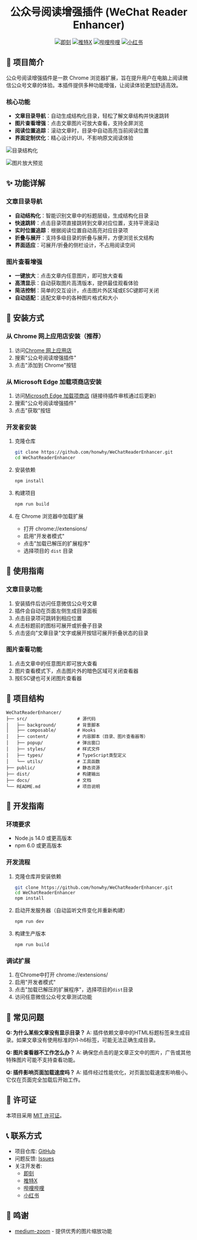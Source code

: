 <h1 align="center">公众号阅读增强插件 (WeChat Reader Enhancer)</h1>

<p align="center">
  <a href="https://web.okjike.com/u/ec41d7d5-407d-4395-ac8a-bd0f04fb202c" target="_blank"><img src="https://img.shields.io/badge/即刻-Jike-yellow" alt="即刻"></a>
  <a href="https://x.com/huangzh65903362" target="_blank"><img src="https://img.shields.io/badge/Twitter-X-black" alt="推特X"></a>
  <a href="https://space.bilibili.com/444418069" target="_blank"><img src="https://img.shields.io/badge/Bilibili-哔哩哔哩-pink" alt="哔哩哔哩"></a>
  <a href="https://www.xiaohongshu.com/user/profile/63eccfa2000000002600707d" target="_blank"><img src="https://img.shields.io/badge/小红书-Xiaohongshu-red" alt="小红书"></a>
</p>

## 📖 项目简介

公众号阅读增强插件是一款 Chrome 浏览器扩展，旨在提升用户在电脑上阅读微信公众号文章的体验。本插件提供多种功能增强，让阅读体验更加舒适高效。

### 核心功能

- **文章目录导航**：自动生成结构化目录，轻松了解文章结构并快速跳转
- **图片查看增强**：点击文章图片可放大查看，支持全屏浏览
- **阅读位置追踪**：滚动文章时，目录中自动高亮当前阅读位置
- **界面定制优化**：精心设计的UI，不影响原文阅读体验

![目录结构化](./docs/image/1.png)

![图片放大预览](./docs/image/2.png)

## ✨ 功能详解

### 文章目录导航

- **自动结构化**：智能识别文章中的标题层级，生成结构化目录
- **快速跳转**：点击目录项直接跳转到文章对应位置，支持平滑滚动
- **实时位置追踪**：根据阅读位置自动高亮对应目录项
- **折叠与展开**：支持多级目录的折叠与展开，方便浏览长文结构
- **界面适应**：可展开/折叠的侧栏设计，不占用阅读空间

### 图片查看增强

- **一键放大**：点击文章内任意图片，即可放大查看
- **高清显示**：自动获取图片高清版本，提供最佳观看体验
- **简洁控制**：简单的交互设计，点击图片外区域或ESC键即可关闭
- **自动适配**：适配文章中的各种图片格式和大小

## 🚀 安装方式

### 从 Chrome 网上应用店安装（推荐）

1. 访问[Chrome 网上应用店](https://chrome.google.com/webstore/category/extensions)
2. 搜索"公众号阅读增强插件"
3. 点击"添加到 Chrome"按钮

### 从 Microsoft Edge 加载项商店安装

1. 访问[Microsoft Edge 加载项商店](https://microsoftedge.microsoft.com/addons/Microsoft-Edge-Extensions-Home) (链接待插件审核通过后更新)
2. 搜索"公众号阅读增强插件"
3. 点击"获取"按钮

### 开发者安装

1. 克隆仓库

   ```bash
   git clone https://github.com/honwhy/WeChatReaderEnhancer.git
   cd WeChatReaderEnhancer
   ```

2. 安装依赖

   ```bash
   npm install
   ```

3. 构建项目

   ```bash
   npm run build
   ```

4. 在 Chrome 浏览器中加载扩展
   - 打开 chrome://extensions/
   - 启用"开发者模式"
   - 点击"加载已解压的扩展程序"
   - 选择项目的 `dist` 目录

## 🔧 使用指南

### 文章目录功能

1. 安装插件后访问任意微信公众号文章
2. 插件会自动在页面左侧生成目录面板
3. 点击目录项可跳转到相应位置
4. 点击标题前的图标可展开或折叠子目录
5. 点击竖向"文章目录"文字或展开按钮可展开折叠状态的目录

### 图片查看功能

1. 点击文章中的任意图片即可放大查看
2. 图片查看模式下，点击图片外的暗色区域可关闭查看器
3. 按ESC键也可关闭图片查看器

## 📂 项目结构

```
WeChatReaderEnhancer/
├── src/                   # 源代码
│   ├── background/        # 背景脚本
│   ├── composable/        # Hooks
│   ├── content/           # 内容脚本（目录、图片查看器等）
│   ├── popup/             # 弹出窗口
│   ├── styles/            # 样式文件
│   ├── types/             # TypeScript类型定义
│   └── utils/             # 工具函数
├── public/                # 静态资源
├── dist/                  # 构建输出
├── docs/                  # 文档
└── README.md              # 项目说明
```

## 🔨 开发指南

### 环境要求

- Node.js 14.0 或更高版本
- npm 6.0 或更高版本

### 开发流程

1. 克隆仓库并安装依赖

   ```bash
   git clone https://github.com/honwhy/WeChatReaderEnhancer.git
   cd WeChatReaderEnhancer
   npm install
   ```

2. 启动开发服务器（自动监听文件变化并重新构建）

   ```bash
   npm run dev
   ```

3. 构建生产版本
   ```bash
   npm run build
   ```

### 调试扩展

1. 在Chrome中打开 chrome://extensions/
2. 启用"开发者模式"
3. 点击"加载已解压的扩展程序"，选择项目的`dist`目录
4. 访问任意微信公众号文章测试功能

## 🐛 常见问题

**Q: 为什么某些文章没有显示目录？**
A: 插件依赖文章中的HTML标题标签来生成目录。如果文章没有使用标准的h1-h6标签，可能无法正确生成目录。

**Q: 图片查看器不工作怎么办？**
A: 确保您点击的是文章正文中的图片，广告或其他特殊图片可能不支持查看功能。

**Q: 插件影响页面加载速度吗？**
A: 插件经过性能优化，对页面加载速度影响极小。它仅在页面完全加载后开始工作。

## 📄 许可证

本项目采用 [MIT 许可证](LICENSE)。

## 📞 联系方式

- 项目仓库: [GitHub](https://github.com/honwhy/WeChatReaderEnhancer)
- 问题反馈: [Issues](https://github.com/honwhy/WeChatReaderEnhancer/issues)
- 关注开发者:
  - [即刻](https://web.okjike.com/u/ec41d7d5-407d-4395-ac8a-bd0f04fb202c)
  - [推特X](https://x.com/huangzh65903362)
  - [哔哩哔哩](https://space.bilibili.com/444418069)
  - [小红书](https://www.xiaohongshu.com/user/profile/63eccfa2000000002600707d)

## 🙏 鸣谢

- [medium-zoom](https://github.com/francoischalifour/medium-zoom) - 提供优秀的图片缩放功能
